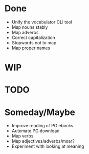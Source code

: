 # Done

* Unify the vocabulator CLI tool
* Map nouns stably
* Map adverbs
* Correct capitalization
* Stopwords not to map
* Map proper names

# WIP


# TODO


# Someday/Maybe

* Improve reading of PG ebooks
* Automate PG download
* Map verbs
* Map adjectives/adverbs/moar?
* Experiment with looking at meaning
